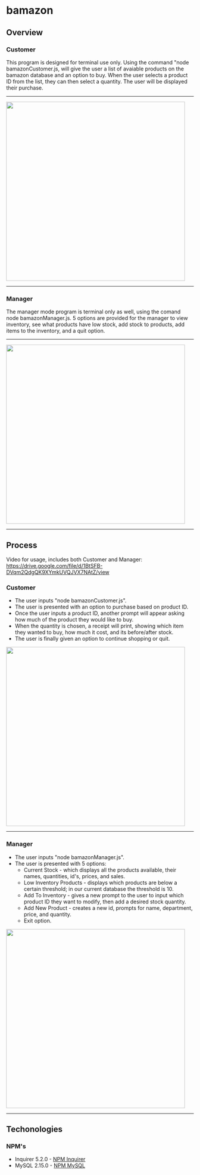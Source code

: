 # bamazon

## Overview

### Customer

This program is designed for terminal use only. Using the command "node bamazonCustomer.js, will give the user a list of avaiable products on the bamazon database and an option to buy. When the user selects a product ID from the list, they can then select a quantity. The user will be displayed their purchase.

* * *
<img src="https://cdn.discordapp.com/attachments/446103300069392385/451531610043711489/unknown.png" width="480px">

* * * 

### Manager

The manager mode program is terminal only as well, using the comand node bamazonManager.js. 5 options are provided for the manager to view inventory, see what products have low stock, add stock to products, add items to the inventory, and a quit option.

* * *

<img src="https://cdn.discordapp.com/attachments/446103300069392385/451533121146322954/unknown.png" width="480px">

* * * 

## Process

Video for usage, includes both Customer and Manager: https://drive.google.com/file/d/1BtSFB-DVqm2QdgQK9XYmkUVQJVX7NAtZ/view

### Customer

- The user inputs "node bamazonCustomer.js".
- The user is presented with an option to purchase based on product ID.
- Once the user inputs a product ID, another prompt will appear asking how much of the product they would like to buy.
- When the quantity is chosen, a receipt will print, showing which item they wanted to buy, how much it cost, and its before/after stock.
- The user is finally given an option to continue shopping or quit.

<img src="https://cdn.discordapp.com/attachments/446103300069392385/451533910275260427/unknown.png" width="480px">

* * *

### Manager

- The user inputs "node bamazonManager.js".
- The user is presented with 5 options:
    - Current Stock - which displays all the products available, their names, quantities, id's, prices, and sales.
    - Low Inventory Products - displays which products are below a certain threshold; in our current database the threshold is 10.
    - Add To Inventory - gives a new prompt to the user to input which product ID they want to modify, then add a desired stock quantity.
    - Add New Product - creates a new id, prompts for name, department, price, and quantity.
    - Exit option.

<img src="https://cdn.discordapp.com/attachments/446103300069392385/451535315858096128/unknown.png" width="480px">

* * * 

## Techonologies

### NPM's

- Inquirer 5.2.0 - [NPM Inquirer](https://www.npmjs.com/package/inquirer)
- MySQL 2.15.0 - [NPM MySQL](https://www.npmjs.com/package/mysql)

